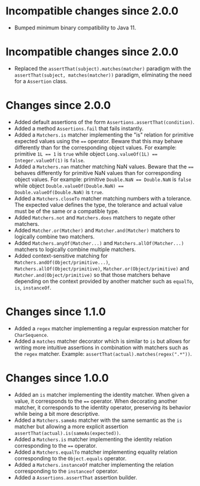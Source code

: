 # Incompatible changes since 2.0.0

* Bumped minimum binary compatibility to Java 11.

# Incompatible changes since 2.0.0

* Replaced the `assertThat(subject).matches(matcher)` paradigm with the `assertThat(subject, matches(matcher))`
  paradigm, eliminating the need for a `Assertion` class.

# Changes since 2.0.0

* Added default assertions of the form `Assertions.assertThat(condition)`.
* Added a method `Assertions.fail` that fails instantly.
* Added a `Matchers.is` matcher implementing the "is" relation for primitive expected values using the `==` operator.
  Beware that this may behave differently than for the corresponding object values.
  For example: primitive `1L == 1` is `true` while object `Long.valueOf(1L) == Integer.valueOf(1)` is `false`.
* Added a `Matchers.nan` matcher matching NaN values.
  Beware that the `==` behaves differently for primitive NaN values than for corresponding object values.
  For example: primitive `Double.NaN == Double.NaN` is `false` while object `Double.valueOf(Double.NaN) == 
  Double.valueOf(Double.NaN)` is `true`.
* Added a `Matchers.closeTo` matcher matching numbers with a tolerance.
  The expected value defines the type, the tolerance and actual value must be of the same or a compatible type.
* Added `Matchers.not` and `Matchers.does` matchers to negate other matchers. 
* Added `Matcher.or(Matcher)` and `Matcher.and(Matcher)` matchers to logically combine two matchers.
* Added `Matchers.anyOf(Matcher...)` and `Matchers.allOf(Matcher...)` matchers to logically combine multiple matchers.
* Added context-sensitive matching for `Matchers.andOf(Object/primitive...)`, `Matchers.allOf(Object/primitive)`,
  `Matcher.or(Object/primitive)` and `Matcher.and(Object/primitive)` so that those matchers behave depending on the
  context provided by another matcher such as `equalTo`, `is`, `instanceOf`.

# Changes since 1.1.0

* Added a `regex` matcher implementing a regular expression matcher for `CharSequence`.
* Added a `matches` matcher decorator which is similar to `is` but allows for writing more intuitive assertions in
  combination with matchers such as the `regex` matcher. Example: `assertThat(actual).matches(regex(".*"))`.

# Changes since 1.0.0

* Added an `is` matcher implementing the identity matcher.
  When given a value, it corresponds to the `==` operator.
  When decorating another matcher, it corresponds to the identity operator, preserving its behavior while being a bit
  more descriptive.
* Added a `Matchers.sameAs` matcher with the same semantic as the `is` matcher but allowing a more explicit assertion
  `assertThat(actual).is(sameAs(expected))`.
* Added a `Matchers.is` matcher implementing the identity relation corresponding to the `==` operator.
* Added a `Matchers.equalTo` matcher implementing equality relation corresponding to the `Object.equals` operator.
* Added a `Matchers.instanceOf` matcher implementing the relation corresponding to the `instanceof` operator.
* Added a `Assertions.assertThat` assertion builder.
